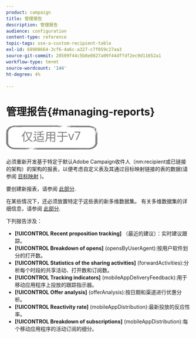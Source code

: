 ```yaml
---
product: campaign
title: 管理报告
description: 管理报告
audience: configuration
content-type: reference
topic-tags: use-a-custom-recipient-table
exl-id: 68908664-3cf6-4a6c-a327-c7f059c27aa3
source-git-commit: 20509f44c5b8e0827a09f44dffdf2ec9d11652a1
workflow-type: tm+mt
source-wordcount: '144'
ht-degree: 4%

---
```


# 管理报告{#managing-reports}

![](../../assets/v7-only.svg)

必须重新开发基于特定于默认Adobe Campaign收件人（nm:recipient或已链接的架构）的架构的报表，以便考虑自定义表及其通过目标映射链接的表的数据(请参阅 [目标映射](../../configuration/using/target-mapping.md) )。

要创建新报表，请参阅 [此部分](../../reporting/using/about-reports-creation-in-campaign.md).

在某些情况下，还必须放置特定于这些表的新多维数据集。 有关多维数据集的详细信息，请参阅 [此部分](../../reporting/using/about-cubes.md).

下列报告涉及：

* **[!UICONTROL Recent proposition tracking]** （最近的建议）：实时建议跟踪。
* **[!UICONTROL Breakdown of opens]** (opensByUserAgent):按用户软件划分的打开数。
* **[!UICONTROL Statistics of the sharing activities]** (forwardActivities):分析每个时段的共享活动、打开数和订阅数。
* **[!UICONTROL Tracking indicators]** (mobileAppDeliveryFeedback):用于移动应用程序上投放的跟踪指示器。
* **[!UICONTROL Offer analysis]** (offerAnalysis):按日期和渠道进行优惠分析。
* **[!UICONTROL Reactivity rate]** (mobileAppDistribution):最新投放的反应性率。
* **[!UICONTROL Breakdown of subscriptions]** (mobileAppDistribution):每个移动应用程序的活动订阅的细分。
